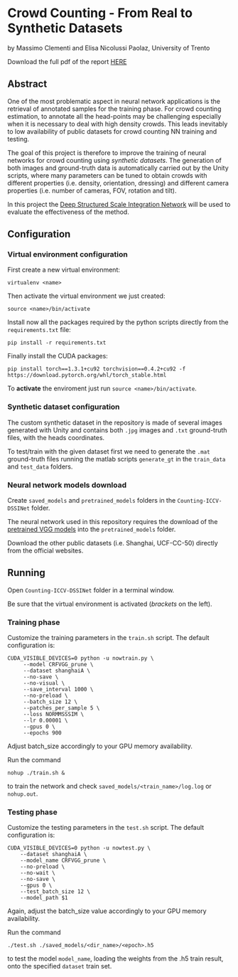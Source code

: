 # Crowd Counting - From Real to Synthetic Datasets
by Massimo Clementi and Elisa Nicolussi Paolaz, University of Trento

Download the full pdf of the report [HERE](https://github.com/MassimoClementi/CV-Crowd-Counting/raw/master/Crowd_Counting_Final_Report.pdf)

## Abstract
One of the most problematic aspect in neural network applications is the retrieval of annotated samples for the training phase. For crowd counting estimation, to annotate all the head-points may be challenging especially when it is necessary to deal with high density crowds. This leads inevitably to low availability of public datasets for crowd counting NN training and testing.

The goal of this project is therefore to improve the training of neural networks for crowd counting using *synthetic datasets*. The generation of both images and ground-truth data is automatically carried out by the Unity scripts, where many parameters can be tuned to obtain crowds with different properties (i.e. density, orientation, dressing) and different camera properties (i.e. number of cameras, FOV, rotation and tilt).

In this project the [Deep Structured Scale Integration Network](https://github.com/Legion56/Counting-ICCV-DSSINet) will be used to evaluate the effectiveness of the method.


## Configuration

### Virtual environment configuration
First create a new virtual environment:

	virtualenv <name>

Then activate the virtual environment we just created:

	source <name>/bin/activate
	
Install now all the packages required by the python scripts directly from the `requirements.txt` file:

	pip install -r requirements.txt
	
Finally install the CUDA packages:

	pip install torch==1.3.1+cu92 torchvision==0.4.2+cu92 -f https://download.pytorch.org/whl/torch_stable.html
	
To **activate** the enviroment just run `source <name>/bin/activate`.


### Synthetic dataset configuration
The custom synthetic dataset in the repository is made of several images generated with Unity and contains both `.jpg` images and `.txt` ground-truth files, with the heads coordinates.

To test/train with the given dataset first we need to generate the `.mat` ground-truth files running the matlab scripts `generate_gt` in the `train_data` and `test_data` folders.

### Neural network models download
Create `saved_models` and `pretrained_models` folders in the `Counting-ICCV-DSSINet` folder.

The neural network used in this repository requires the download of the [pretrained VGG models](https://www.dropbox.com/sh/wx8ah2c6pavod5p/AACDoJvNHrKJ_YaT_ObrCV-3a?dl=0) into the `pretrained_models` folder.

Download the other public datasets (i.e. Shanghai, UCF-CC-50) directly from the official websites.


## Running
Open `Counting-ICCV-DSSINet` folder in a terminal window.

Be sure that the virtual environment is activated (*brackets* on the left).

### Training phase
Customize the training parameters in the `train.sh` script. The default configuration is:

```
CUDA_VISIBLE_DEVICES=0 python -u nowtrain.py \
	 --model CRFVGG_prune \
	 --dataset shanghaiA \
	 --no-save \
	 --no-visual \
	 --save_interval 1000 \
	 --no-preload \
	 --batch_size 12 \
	 --patches_per_sample 5 \
	 --loss NORMMSSSIM \
	 --lr 0.00001 \
	 --gpus 0 \
	 --epochs 900
```

Adjust batch_size accordingly to your GPU memory availability.

Run the command

	nohup ./train.sh &

to train the network and check `saved_models/<train_name>/log.log` or `nohup.out`.

### Testing phase
Customize the testing parameters in the `test.sh` script. The default configuration is:

```
CUDA_VISIBLE_DEVICES=0 python -u nowtest.py \
	--dataset shanghaiA \
	--model_name CRFVGG_prune \
	--no-preload \
	--no-wait \
	--no-save \
	--gpus 0 \
	--test_batch_size 12 \
	--model_path $1 
```

Again, adjust the batch_size value accordingly to your GPU memory availability.

Run the command

	./test.sh ./saved_models/<dir_name>/<epoch>.h5

to test the model `model_name`, loading the weights from the <epoch>.h5 train result, onto the specified `dataset` train set.
